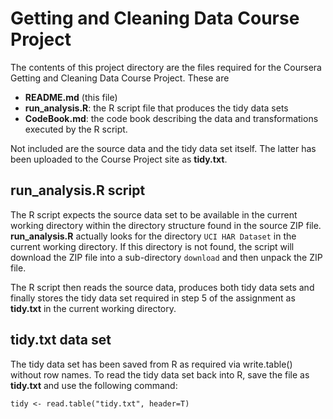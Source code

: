 # Getting and Cleaning Data Course Project

The contents of this project directory are the files required for the
Coursera Getting and Cleaning Data Course Project. These are
* **README.md** (this file)
* **run_analysis.R**: the R script file that produces the tidy data sets
* **CodeBook.md**: the code book describing the data and transformations
executed by the R script.

Not included are the source data and the tidy data set itself. The latter
has been uploaded to the Course Project site as **tidy.txt**.


## run_analysis.R script

The R script expects the source data set to be available in the current working
directory within the directory structure found in the source ZIP file.
**run_analysis.R** actually looks for the directory `UCI HAR Dataset` in the
current working directory. If this directory is not found, the script will
download the ZIP file into a sub-directory `download` and then unpack the
ZIP file.

The R script then reads the source data, produces both tidy data sets and
finally stores the tidy data set required in step 5 of the assignment
as **tidy.txt** in the current working directory.


## tidy.txt data set

The tidy data set has been saved from R as required via write.table() without
row names. To read the tidy data set back into R, save the file as **tidy.txt**
and use the following command:

    tidy <- read.table("tidy.txt", header=T)
